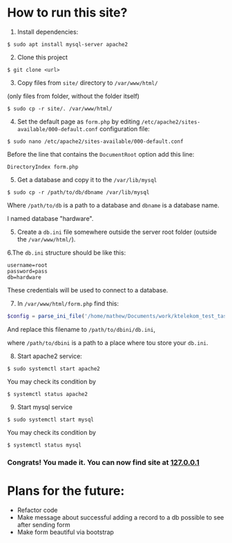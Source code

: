 # How to run this site?

1. Install dependencies:
```shell
$ sudo apt install mysql-server apache2
```
2. Clone this project
```shell
$ git clone <url>
```
3. Copy files from `site/` directory to `/var/www/html/`

(only files from folder, without the folder itself)
```shell
$ sudo cp -r site/. /var/www/html/
```
4. Set the default page as `form.php` by editing `/etc/apache2/sites-available/000-default.conf` configuration file:
```shell
$ sudo nano /etc/apache2/sites-available/000-default.conf
```
Before the line that contains the `DocumentRoot` option add this line:
```shell
DirectoryIndex form.php
```
5. Get a database and copy it to the `/var/lib/mysql`
```shell
$ sudo cp -r /path/to/db/dbname /var/lib/mysql
```
Where `/path/to/db` is a path to a database and `dbname` is a database name.

I named database "hardware".

5. Create a `db.ini` file somewhere outside the server root folder (outside the `/var/www/html/`).

6.The `db.ini` structure should be like this:
```
username=root
password=pass
db=hardware
```
These credentials will be used to connect to a database.

7. In `/var/www/html/form.php` find this:
```php
$config = parse_ini_file('/home/mathew/Documents/work/ktelekom_test_task/ktelekom-test/db.ini');
```
And replace this filename to `/path/to/dbini/db.ini`, 

where `/path/to/dbini` is a path to a place where tou store your `db.ini`.

8. Start apache2 service:
```shell
$ sudo systemctl start apache2
```
You may check its condition by
```shell
$ systemctl status apache2
```
9. Start mysql service
```shell
$ sudo systemctl start mysql
```
You may check its condition by
```shell
$ systemctl status mysql
```
### Congrats! You made it. You can now find site at [127.0.0.1](http://127.0.0.1)

# Plans for the future:
* Refactor code
* Make message about successful adding a record to a db possible to see after sending form
* Make form beautiful via bootstrap
